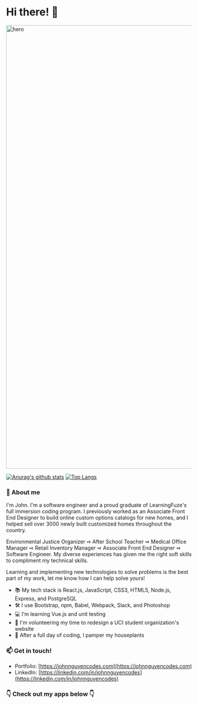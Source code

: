 # Hi there! 👋

<img src="https://user-images.githubusercontent.com/61361957/103114634-42dcf800-4614-11eb-98da-67519ed46361.jpg" width="1200" alt="hero" />

[![Anurag's github stats](https://github-readme-stats.vercel.app/api?username=johnnguyencodes&count_private=true&show_icons=true&theme=vue&hide=stars,issues,contribs)](https://github.com/anuraghazra/github-readme-stats) [![Top Langs](https://github-readme-stats.vercel.app/api/top-langs/?username=johnnguyencodes&layout=compact&theme=vue)](https://github.com/anuraghazra/github-readme-stats)

### 💬 About me

I'm John.  I'm a software engineer and a proud graduate of LearningFuze's full immersion coding program.  I previously worked as an Associate Front End Designer to build online custom options catalogs for new homes, and I helped sell over 3000 newly built customized homes throughout the country.  

Environmental Justice Organizer ➺ After School Teacher ➺ Medical Office Manager ➺ Retail Inventory Manager ➺ Associate Front End Designer ➺ Software Engineer.  My diverse experiences has given me the right soft skills to compliment my technical skills.  

Learning and implementing new technologies to solve problems is the best part of my work, let me know how I can help solve yours!  

- 📚 My tech stack is React.js, JavaScript, CSS3, HTML5, Node.js, Express, and PostgreSQL
- 🛠 I use Bootstrap, npm, Babel, Webpack, Slack, and Photoshop
- 💻 I’m learning Vue.js and unit testing
- 👐 I'm volunteering my time to redesign a UCI student organization's website 
- 🍃 After a full day of coding, I pamper my houseplants

### 📫 Get in touch!

- Portfolio: [https://johnnguyencodes.com](https://johnnguyencodes.com)
- LinkedIn: [https://linkedin.com/in/johnnguyencodes](https://linkedin.com/in/johnnguyencodes)

### 👇 Check out my apps below 👇
